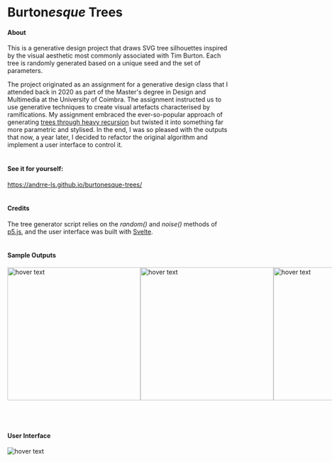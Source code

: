 # Burton*esque* Trees


#### About
This is a generative design project that draws SVG tree silhouettes inspired by the visual aesthetic most commonly associated with Tim Burton. Each tree is randomly generated based on a unique seed and the set of parameters.
  
The project originated as an assignment for a generative design class that I attended back in 2020 as part of the Master's degree in Design and Multimedia at the University of Coimbra. The assignment instructed us to use generative techniques to create visual artefacts characterised by ramifications. My assignment embraced the ever-so-popular approach of generating [trees through heavy recursion](https://en.wikipedia.org/wiki/Recursion_(computer_science)#/media/File:RecursiveTree.JPG) but twisted it into something far more parametric and stylised. In the end, I was so pleased with the outputs that now, a year later, I decided to refactor the original algorithm and implement a user interface to control it. 
<br/>
<br/>
#### See it for yourself:
https://andrre-ls.github.io/burtonesque-trees/
<br/>
<br/>


#### Credits
The tree generator script relies on the *random()* and *noise()* methods of [p5.js](https://github.com/processing/p5.js), and the user interface was built with [Svelte](https://github.com/sveltejs/svelte).
<br/>
<br/>

#### Sample Outputs

<div style='display: flex;'>
  <img src="sample-outputs/sample-1.png" width="300" title="hover text">
  <img src="sample-outputs/sample-2.png" width="300" title="hover text">
  <img src="sample-outputs/sample-3.png" width="300" title="hover text">
  <img src="sample-outputs/sample-4.png" width="300" title="hover text">
  <img src="sample-outputs/sample-5.png" width="300" title="hover text">
  <img src="sample-outputs/sample-6.png" width="300" title="hover text">
</div>
<br/>
<br/>
<br/>

#### User Interface
<img src="sample-outputs/user-interface.png" title="hover text">
<br/>
<br/>
